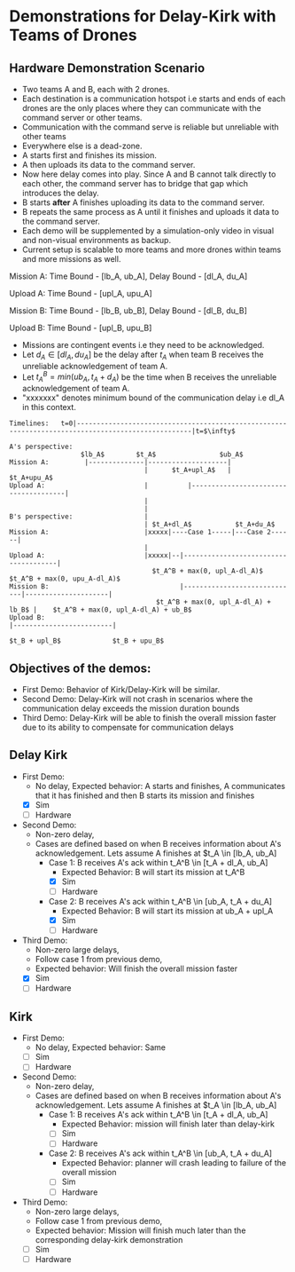# Demonstrations for Delay-Kirk with Teams of Drones

## Hardware Demonstration Scenario

- Two teams A and B, each with 2 drones.
- Each destination is a communication hotspot i.e starts and ends of each drones are the only places where they can communicate with the command server or other teams.
- Communication with the command serve is reliable but unreliable with other teams
- Everywhere else is a dead-zone.
- A starts first and finishes its mission.
- A then uploads its data to the command server.
- Now here delay comes into play. Since A and B cannot talk directly to each other, the command server has to bridge that gap which introduces the delay.
- B starts **after** A finishes uploading its data to the command server. 
- B repeats the same process as A until it finishes and uploads it data to the command server.
- Each demo will be supplemented by a simulation-only video in visual and non-visual environments as backup.
- Current setup is scalable to more teams and more drones within teams and more missions as well.

Mission A: Time Bound - [lb_A, ub_A], Delay Bound - [dl_A, du_A]

Upload A: Time Bound - [upl_A, upu_A]

Mission B: Time Bound - [lb_B, ub_B], Delay Bound - [dl_B, du_B]

Upload B: Time Bound - [upl_B, upu_B]

- Missions are contingent events i.e they need to be acknowledged.
- Let $d_A \in [dl_A, du_A]$ be the delay after $t_A$ when team B receives the unreliable acknowledgement of team A.
- Let $t_A^B = min(ub_A, t_A + d_A)$ be the time when B receives the unreliable acknowledgement of team A.
- "xxxxxxx" denotes minimum bound of the communication delay i.e dl_A in this context. 

```
Timelines:   t=0|---------------------------------------------------------------------------------------------------|t=$\infty$ 

A's perspective:                                    
                  $lb_A$        $t_A$                $ub_A$
Mission A:         |--------------|--------------------|
                                  |      $t_A+upl_A$   |                        $t_A+upu_A$
Upload A:                         |          |--------------------------------------|
                                  |          
                                  |          
B's perspective:                  |              
                                  | $t_A+dl_A$           $t_A+du_A$                             
Mission A:                        |xxxxx|----Case 1-----|---Case 2------|
                                  |    
Upload A:                         |xxxxx|--|--------------------------------------| 
                                    $t_A^B + max(0, upl_A-dl_A)$           $t_A^B + max(0, upu_A-dl_A)$
Mission B:                                 |-----------------------------|---------------------|
                                     $t_A^B + max(0, upl_A-dl_A) + lb_B$ |    $t_A^B + max(0, upl_A-dl_A) + ub_B$
Upload B:                                                                |-------------------------|
                                                                    $t_B + upl_B$             $t_B + upu_B$
```

## Objectives of the demos:
- First Demo: Behavior of Kirk/Delay-Kirk will be similar.
- Second Demo: Delay-Kirk will not crash in scenarios where the communication delay exceeds the mission duration bounds
- Third Demo: Delay-Kirk will be able to finish the overall mission faster due to its ability to compensate for communication delays

## Delay Kirk

- First Demo:
  - No delay, Expected behavior: A starts and finishes, A communicates that it has finished and then B starts its mission and finishes
  - [x] Sim
  - [ ] Hardware
- Second Demo:
  - Non-zero delay,
  - Cases are defined based on when B receives information about A's acknowledgement. Lets assume A finishes at $t_A \in [lb_A, ub_A]
    - Case 1:  B receives A's ack within t_A^B \in [t_A + dl_A, ub_A]
      - Expected Behavior: B will start its mission at t_A^B
      - [x] Sim
      - [ ] Hardware
    - Case 2:  B receives A's ack within t_A^B \in [ub_A, t_A + du_A]
      - Expected Behavior: B will start its mission at ub_A + upl_A
      - [x] Sim
      - [ ] Hardware
- Third Demo:
  - Non-zero large delays,
  - Follow case 1 from previous demo,
  - Expected behavior: Will finish the overall mission faster
  - [x] Sim
  - [ ] Hardware

## Kirk

- First Demo:
  - No delay, Expected behavior: Same
  - [ ] Sim
  - [ ] Hardware
- Second Demo:
  - Non-zero delay,
  - Cases are defined based on when B receives information about A's acknowledgement. Lets assume A finishes at $t_A \in [lb_A, ub_A]
    - Case 1:  B receives A's ack within t_A^B \in [t_A + dl_A, ub_A]
      - Expected Behavior: mission will finish later than delay-kirk
      - [ ] Sim
      - [ ] Hardware
    - Case 2:  B receives A's ack within t_A^B \in [ub_A, t_A + du_A]
      - Expected Behavior: planner will crash leading to failure of the overall mission
      - [ ] Sim
      - [ ] Hardware
- Third Demo:
  - Non-zero large delays,
  - Follow case 1 from previous demo,
  - Expected behavior: Mission will finish much later than the corresponding delay-kirk demonstration
  - [ ] Sim
  - [ ] Hardware
